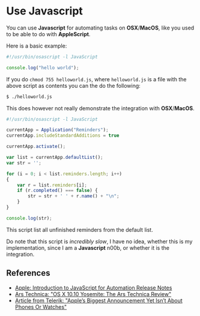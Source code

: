 # Use Javascript

You can use **Javascript** for automating tasks on **OSX**/**MacOS**, like you used to be able to do with **AppleScript**.

Here is a basic example:

```javascript
#!/usr/bin/osascript -l JavaScript

console.log("hello world");
```

If you do `chmod 755 helloworld.js`, where `helloworld.js` is a file with the above script as contents you can the do the following:

```bash
$ ./helloworld.js
```

This does however not really demonstrate the integration with **OSX**/**MacOS**.

```javascript
#!/usr/bin/osascript -l JavaScript

currentApp = Application("Reminders");
currentApp.includeStandardAdditions = true

currentApp.activate();

var list = currentApp.defaultList();
var str = '';

for (i = 0; i < list.reminders.length; i++)
{
	var r = list.reminders[i];
	if (r.completed() === false) {
		str = str + ' ' + r.name() + "\n";
	}
}

console.log(str);
```

This script list all unfinished reminders from the default list.

Do note that this script is _incredibly slow_, I have no idea, whether this is my implementation, since I am a **Javascript** n00b, or whether it is the integration.

## References

- [Apple: Introduction to JavaScript for Automation Release Notes](https://developer.apple.com/library/archive/releasenotes/InterapplicationCommunication/RN-JavaScriptForAutomation/Articles/Introduction.html)
- [Ars Technica: "OS X 10.10 Yosemite: The Ars Technica Review"](https://arstechnica.com/gadgets/2014/10/os-x-10-10/24/#javascript-automation)
- [Article from Telerik: "Apple’s Biggest Announcement Yet Isn’t About Phones Or Watches"](https://developer.telerik.com/featured/apples-biggest-announcement-yet-isnt-phones-watches/)
